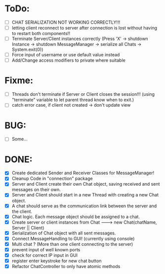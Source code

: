 # ToDo:
- [ ] CHAT SERIALIZATION NOT WORKING CORRECTLY!!!
- [ ] letting client reconnect to server after connection is lost without having to restart both components!!
- [ ] Terminate Server/Client instances correctly (Press 'X' -> shutdown Instance -> shutdown MessageManager -> serialize all Chats -> System.exit(0))
- [ ] Force input of username or use default value instead
- [ ] Add/Change access modifiers to private where suitable 

# Fixme:
- [ ] Threads don't terminate if Server or Client closes the session!!! (using "terminate" variable to let parent thread know when to exit.)
- [ ] catch error case, if client not created -> don't update view

# BUG:
- [ ] Some...

# DONE:
- [x] Create dedicated Sender and Receiver Classes for MessageManager!
- [x] Cleanup Code in "connection" package
- [x] Server and Client create their own Chat object, saving received and sent messages on their own.
- [x] Server and Client should start in a new Thread with creating a new Chat object.
- [x] A chat should serve as the communication link between the server and the client.
- [x] Chat logic. Each message object should be assigned to a chat.
- [x] Create server or client instances from Chat ---> new Chat(chatName, Server || Client)
- [x] Serialization of Chat object with all sent messages.
- [x] Connect MessageHandling to GUI! (currently using console)
- [x] Multi chat ? (More than one client connecting to the server)
- [x] prevent input of well known ports
- [x] check for correct IP input in GUI
- [x] register enter keystroke for new chat button
- [x] Refactor ChatController to only have atomic methods